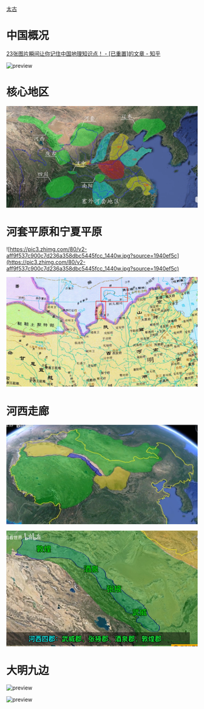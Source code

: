 [太古](![image-20200916224651121](01readme.assets/image-20200916224651121.png))

# 中国概况

[23张图片瞬间让你记住中国地理知识点！ - [已重置]的文章 - 知乎](https://zhuanlan.zhihu.com/p/48572186)

![preview](https://pic3.zhimg.com/v2-e38624727d117b29e7cc9ead98df1486_r.jpg)



# 核心地区

![image-20200916210655153](01readme.assets/image-20200916210655153.png)

# 河套平原和宁夏平原



![https://pic3.zhimg.com/80/v2-aff9f537c900c7d236a358dbc5445fcc_1440w.jpg?source=1940ef5c](https://pic3.zhimg.com/80/v2-aff9f537c900c7d236a358dbc5445fcc_1440w.jpg?source=1940ef5c)

![image-20200916204905437](01readme.assets/image-20200916204905437.png)

# 河西走廊

![image-20200916205544069](01readme.assets/image-20200916205544069.png)

![image-20200916205656453](01readme.assets/image-20200916205656453.png)





# 大明九边

![preview](https://pic1.zhimg.com/v2-2ab5690f5b3bc8fceaa6903dcb33a039_r.jpg)

![preview](https://pic1.zhimg.com/v2-2ab5690f5b3bc8fceaa6903dcb33a039_r.jpg)